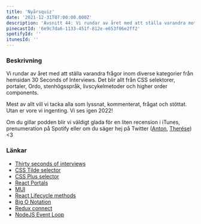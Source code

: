 ```yaml
---
title: 'Nyårsquiz'
date: '2021-12-31T07:00:00.000Z'
description: 'Avsnitt 44: Vi rundar av året med att ställa varandra mot vägggen med intervjufrågor. CSS, Ordo, stenhögsspråk, higher order comoponents och mycket annat.'
pinecastId: '6e9c7da6-1133-451f-812e-e653f06e2ff2'
spotifyId: ''
itunesId: ''
---
```


### Beskrivning

Vi rundar av året med att ställa varandra frågor inom diverse kategorier från hemsidan 30 Seconds of Interviews. Det blir allt från CSS selektorer, portaler, Ordo, stenhögsspråk, livscykelmetoder och higher order components.

Mest av allt vill vi tacka alla som lyssnat, kommenterat, frågat och stöttat. Utan er vore vi ingenting. Vi ses igen 2022!

Om du gillar podden blir vi väldigt glada för en liten recension i iTunes, prenumeration på Spotify eller om du säger hej på Twitter ([Anton](https://twitter.com/Awnton), [Therése](https://twitter.com/tkomstadius)) <3

### Länkar

- [Thirty seconds of interviews](https://30secondsofinterviews.org)
- [CSS Tilde selector](https://developer.mozilla.org/en-US/docs/Web/CSS/General_sibling_combinator)
- [CSS Plus selector](https://developer.mozilla.org/en-US/docs/Web/CSS/Adjacent_sibling_combinator)
- [React Portals](https://reactjs.org/docs/portals.html)
- [MUI](https://mui.com)
- [React Lifecycle methods](https://reactjs.org/docs/react-component.html#the-component-lifecycle)
- [Big O Notation](https://en.wikipedia.org/wiki/Big_O_notation)
- [Redux connect](https://react-redux.js.org/api/connect)
- [NodeJS Event Loop](https://nodejs.org/en/docs/guides/event-loop-timers-and-nexttick/)
